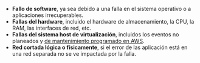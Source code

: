 - **Fallo de software**, ya sea debido a una falla en el sistema operativo o a aplicaciones irrecuperables.
- **Fallas del hardware**, incluido el hardware de almacenamiento, la CPU, la RAM, las interfaces de red, etc.
- **Fallas del sistema host de virtualización**, incluidos los eventos no planeados y [de mantenimiento programado en AWS](http://docs.aws.amazon.com/AWSEC2/latest/UserGuide/monitoring-instances-status-check_sched.html).
- **Red cortada lógica o físicamente**, si el error de las aplicación está en una red separada no se ve impactada por la falla.

